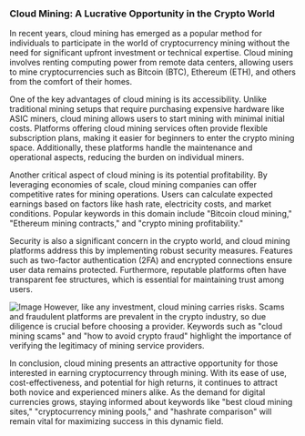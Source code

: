 ### Cloud Mining: A Lucrative Opportunity in the Crypto World

In recent years, cloud mining has emerged as a popular method for individuals to participate in the world of cryptocurrency mining without the need for significant upfront investment or technical expertise. Cloud mining involves renting computing power from remote data centers, allowing users to mine cryptocurrencies such as Bitcoin (BTC), Ethereum (ETH), and others from the comfort of their homes.

One of the key advantages of cloud mining is its accessibility. Unlike traditional mining setups that require purchasing expensive hardware like ASIC miners, cloud mining allows users to start mining with minimal initial costs. Platforms offering cloud mining services often provide flexible subscription plans, making it easier for beginners to enter the crypto mining space. Additionally, these platforms handle the maintenance and operational aspects, reducing the burden on individual miners.

Another critical aspect of cloud mining is its potential profitability. By leveraging economies of scale, cloud mining companies can offer competitive rates for mining operations. Users can calculate expected earnings based on factors like hash rate, electricity costs, and market conditions. Popular keywords in this domain include "Bitcoin cloud mining," "Ethereum mining contracts," and "crypto mining profitability."

Security is also a significant concern in the crypto world, and cloud mining platforms address this by implementing robust security measures. Features such as two-factor authentication (2FA) and encrypted connections ensure user data remains protected. Furthermore, reputable platforms often have transparent fee structures, which is essential for maintaining trust among users.


![Image](https://github.com/user-attachments/assets/31692037-0104-4703-abd1-696b6a7dd41b)
However, like any investment, cloud mining carries risks. Scams and fraudulent platforms are prevalent in the crypto industry, so due diligence is crucial before choosing a provider. Keywords such as "cloud mining scams" and "how to avoid crypto fraud" highlight the importance of verifying the legitimacy of mining service providers.

In conclusion, cloud mining presents an attractive opportunity for those interested in earning cryptocurrency through mining. With its ease of use, cost-effectiveness, and potential for high returns, it continues to attract both novice and experienced miners alike. As the demand for digital currencies grows, staying informed about keywords like "best cloud mining sites," "cryptocurrency mining pools," and "hashrate comparison" will remain vital for maximizing success in this dynamic field.